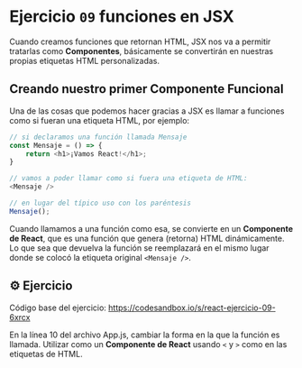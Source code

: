 # Ejercicio `09` funciones en JSX

Cuando creamos funciones que retornan HTML, JSX nos va a permitir tratarlas como **Componentes**, básicamente se convertirán en nuestras propias etiquetas HTML personalizadas.

## Creando nuestro primer Componente Funcional

Una de las cosas que podemos hacer gracias a JSX es llamar a funciones como si fueran una etiqueta HTML, por ejemplo:
```js
// si declaramos una función llamada Mensaje
const Mensaje = () => {
    return <h1>¡Vamos React!</h1>;
}

// vamos a poder llamar como si fuera una etiqueta de HTML:
<Mensaje />

// en lugar del típico uso con los paréntesis
Mensaje();
```

Cuando llamamos a una función como esa, se convierte en un **Componente de React**, que es una función que genera (retorna) HTML dinámicamente. Lo que sea que devuelva la función se reemplazará en el mismo lugar donde se colocó la etiqueta original `<Mensaje />`.

## ⚙️ Ejercicio

Código base del ejercicio: https://codesandbox.io/s/react-ejercicio-09-6xrcx

En la línea 10 del archivo App.js, cambiar la forma en la que la función es llamada. Utilizar como un **Componente de React** usando `<` y `>` como en las etiquetas de HTML.
